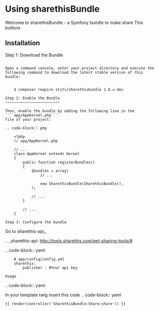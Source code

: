 Using sharethisBundle
===================

Welcome to sharethisBundle - a Symfony bundle to make share This buttons

Installation
------------

Step 1: Download the Bundle
~~~~~~~~~~~~~~~~~~~~~~~~~~~

Open a command console, enter your project directory and execute the
following command to download the latest stable version of this bundle:


    $ composer require stiti/sharethisbundle 1.0.x-dev

Step 2: Enable the Bundle
~~~~~~~~~~~~~~~~~~~~~~~~~

Then, enable the bundle by adding the following line in the ````app/AppKernel.php````
file of your project:

.. code-block:: php

    <?php
    // app/AppKernel.php

    // ...
    class AppKernel extends Kernel
    {
        public function registerBundles()
        {
            $bundles = array(
                // ...

                new SharethisBundle\SharethisBundle(),
            );

            // ...
        }

        // ...
    }

Step 3: Configure the bundle
~~~~~~~~~~~~~~~~~~~~~~~~~~~~~~~~~~~~~~~

Go to sharethis-api_. 

.. _sharethis-api: http://tools.sharethis.com/get-sharing-tools/#

.. code-block:: yaml

~~~~~~~~~~~~~~~~~~~~~~~~~~~~~~~~~~~~~~~
    # app/config/config.yml
    sharethis:
        publisher : #Your api key

Usage
~~~~~~~~~~~~~~~~~~~~~~~~~~~~~~~~~~~~~~~
.. code-block:: yaml

In your template twig insert this code
.. code-block:: yaml

~~~~~~~~~~~~~~~~~~~~~~~~~~~~~~~~~~~~~~~
{{ render(controller('SharethisBundle:Share:share')) }}
